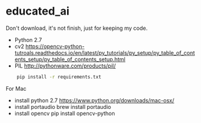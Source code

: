 # educated_ai

Don't download, it's not finish, just for keeping my code.

- Python 2.7
- cv2
https://opencv-python-tutroals.readthedocs.io/en/latest/py_tutorials/py_setup/py_table_of_contents_setup/py_table_of_contents_setup.html
- PIL
http://pythonware.com/products/pil/

``` bash
    pip install -r requirements.txt
```
For Mac
- install python 2.7
https://www.python.org/downloads/mac-osx/
- install portaudio
brew install portaudio
- install opencv
pip install opencv-python